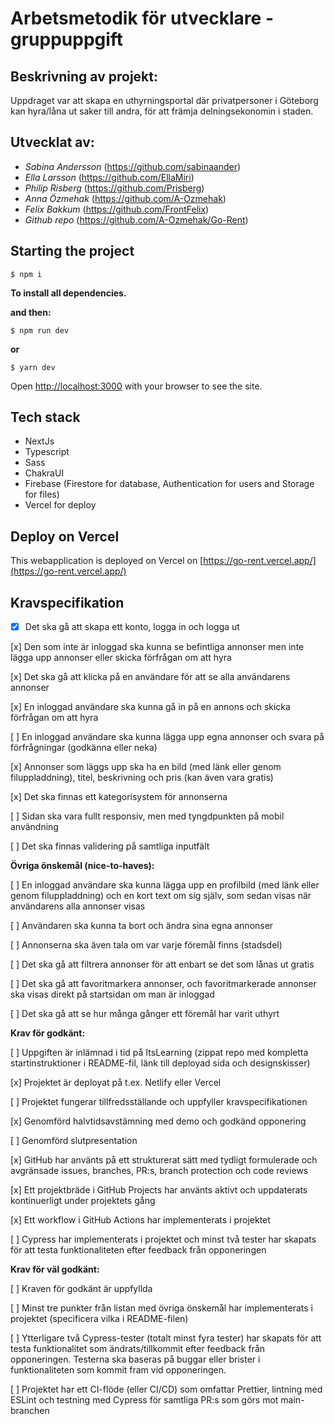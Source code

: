 # Arbetsmetodik för utvecklare - gruppuppgift

## Beskrivning av projekt:

Uppdraget var att skapa en uthyrningsportal där privatpersoner i Göteborg kan hyra/låna ut saker till andra, för att främja delningsekonomin i staden.

## Utvecklat av:

- _Sabina Andersson_ (https://github.com/sabinaander)
- _Ella Larsson_ (https://github.com/EllaMiri)
- _Philip Risberg_ (https://github.com/Prisberg)
- _Anna Özmehak_ (https://github.com/A-Ozmehak)
- _Felix Bakkum_ (https://github.com/FrontFelix)
- _Github repo_ (https://github.com/A-Ozmehak/Go-Rent)

## Starting the project
```shell 
$ npm i
```

**To install all dependencies.**

**and then:**
```shell
$ npm run dev
```

**or**

```shell
$ yarn dev
```


Open [http://localhost:3000](http://localhost:3000) with your browser to see the site.

## Tech stack
* NextJs
* Typescript
* Sass
* ChakraUI
* Firebase (Firestore for database, Authentication for users and Storage for files)
* Vercel for deploy

## Deploy on Vercel

This webapplication is deployed on Vercel on [https://go-rent.vercel.app/](https://go-rent.vercel.app/)

## Kravspecifikation
- [x] Det ska gå att skapa ett konto, logga in och logga ut

[x] Den som inte är inloggad ska kunna se befintliga annonser men inte lägga upp annonser eller skicka förfrågan om att hyra

[x] Det ska gå att klicka på en användare för att se alla användarens annonser

[x] En inloggad användare ska kunna gå in på en annons och skicka förfrågan om att hyra

[ ] En inloggad användare ska kunna lägga upp egna annonser och svara på förfrågningar (godkänna eller neka)

[x] Annonser som läggs upp ska ha en bild (med länk eller genom filuppladdning), titel,  beskrivning och pris (kan även vara gratis)

[x] Det ska finnas ett kategorisystem för annonserna

[ ] Sidan ska vara fullt responsiv, men med tyngdpunkten på mobil användning

[ ] Det ska finnas validering på samtliga inputfält

 **Övriga önskemål (nice-to-haves):**

[ ] En inloggad användare ska kunna lägga upp en profilbild (med länk eller genom filuppladdning) och en kort text om sig själv, som sedan visas när användarens alla annonser visas

[ ] Användaren ska kunna ta bort och ändra sina egna annonser

[ ] Annonserna ska även tala om var varje föremål finns (stadsdel)

[ ] Det ska gå att filtrera annonser för att enbart se det som lånas ut gratis

[ ] Det ska gå att favoritmarkera annonser, och favoritmarkerade annonser ska visas direkt på startsidan om man är inloggad

[ ] Det ska gå att se hur många gånger ett föremål har varit uthyrt

 **Krav för godkänt:**

[ ] Uppgiften är inlämnad i tid på ItsLearning (zippat repo med kompletta startinstruktioner i README-fil, länk till deployad sida och designskisser)

[x] Projektet är deployat på t.ex. Netlify eller Vercel

[ ] Projektet fungerar tillfredsställande och uppfyller kravspecifikationen

[x] Genomförd halvtidsavstämning med demo och godkänd opponering

[ ] Genomförd slutpresentation

[x] GitHub har använts på ett strukturerat sätt med tydligt formulerade och avgränsade issues, branches, PR:s, branch protection och code reviews

[x] Ett projektbräde i GitHub Projects har använts aktivt och uppdaterats kontinuerligt under projektets gång

[x] Ett workflow i GitHub Actions har implementerats i projektet

[ ] Cypress har implementerats i projektet och minst två tester har skapats för att testa funktionaliteten efter feedback från opponeringen

**Krav för väl godkänt:**

[ ] Kraven för godkänt är uppfyllda

[ ] Minst tre punkter från listan med övriga önskemål har implementerats i projektet (specificera vilka i README-filen)

[ ] Ytterligare två Cypress-tester (totalt minst fyra tester) har skapats för att testa funktionalitet som ändrats/tillkommit efter feedback från opponeringen. 
Testerna ska baseras på buggar eller brister i funktionaliteten som kommit fram vid opponeringen.

[ ] Projektet har ett CI-flöde (eller CI/CD) som omfattar Prettier, lintning med ESLint och testning med Cypress för samtliga PR:s som görs mot main-branchen